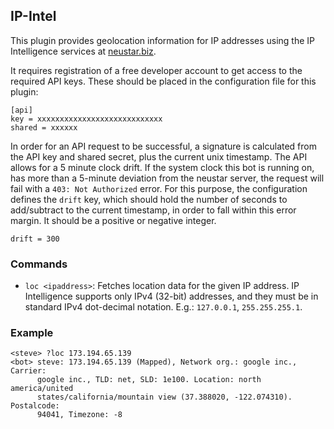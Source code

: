 ## IP-Intel

This plugin provides geolocation information for IP addresses using the
IP Intelligence services at [neustar.biz][1].

[1]: https://ipintelligence.neustar.biz

It requires registration of a free developer account to get access to the
required API keys. These should be placed in the configuration file for
this plugin:

	[api]
	key = xxxxxxxxxxxxxxxxxxxxxxxxxxxx
	shared = xxxxxx

In order for an API request to be successful, a signature is calculated
from the API key and shared secret, plus the current unix timestamp.
The API allows for a 5 minute clock drift. If the system clock this bot is
running on, has more than a 5-minute deviation from the neustar server, the
request will fail with a `403: Not Authorized` error. For this purpose, the
configuration defines the `drift` key, which should hold the number of seconds
to add/subtract to the current timestamp, in order to fall within this error
margin. It should be a positive or negative integer.

	drift = 300


### Commands

* `loc <ipaddress>`: Fetches location data for the given IP address.
  IP Intelligence supports only IPv4 (32-bit) addresses, and they must be in
  standard IPv4 dot-decimal notation. E.g.: `127.0.0.1`, `255.255.255.1`.

### Example

	<steve> ?loc 173.194.65.139
	<bot> steve: 173.194.65.139 (Mapped), Network org.: google inc., Carrier: 
	      google inc., TLD: net, SLD: 1e100. Location: north america/united 
	      states/california/mountain view (37.388020, -122.074310). Postalcode: 
	      94041, Timezone: -8



